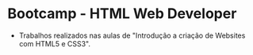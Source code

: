 # Bootcamp - HTML Web Developer

- Trabalhos realizados nas aulas de "Introdução a criação de Websites com HTML5 e CSS3".